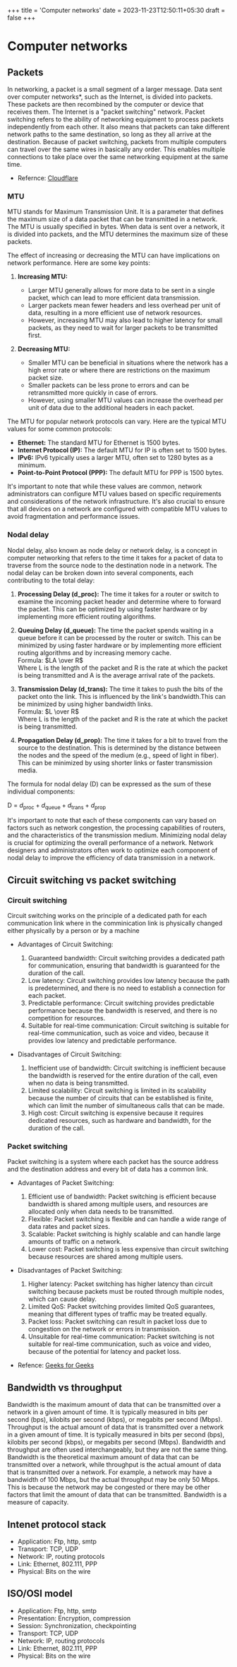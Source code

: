 +++
title = 'Computer networks'
date = 2023-11-23T12:50:11+05:30
draft = false
+++

# Computer networks

## Packets
In networking, a packet is a small segment of a larger message. Data sent over computer networks*, such as the Internet, is divided into packets. These packets are then recombined by the computer or device that receives them. The Internet is a "packet switching" network. Packet switching refers to the ability of networking equipment to process packets independently from each other. It also means that packets can take different network paths to the same destination, so long as they all arrive at the destination. Because of packet switching, packets from multiple computers can travel over the same wires in basically any order. This enables multiple connections to take place over the same networking equipment at the same time.
- Refernce: [Cloudflare](https://www.cloudflare.com/en-gb/learning/network-layer/what-is-a-packet/)
### MTU
MTU stands for Maximum Transmission Unit. It is a parameter that defines the maximum size of a data packet that can be transmitted in a network. The MTU is usually specified in bytes. When data is sent over a network, it is divided into packets, and the MTU determines the maximum size of these packets.

The effect of increasing or decreasing the MTU can have implications on network performance. Here are some key points:

1. **Increasing MTU:**
   - Larger MTU generally allows for more data to be sent in a single packet, which can lead to more efficient data transmission.
   - Larger packets mean fewer headers and less overhead per unit of data, resulting in a more efficient use of network resources.
   - However, increasing MTU may also lead to higher latency for small packets, as they need to wait for larger packets to be transmitted first.

2. **Decreasing MTU:**
   - Smaller MTU can be beneficial in situations where the network has a high error rate or where there are restrictions on the maximum packet size.
   - Smaller packets can be less prone to errors and can be retransmitted more quickly in case of errors.
   - However, using smaller MTU values can increase the overhead per unit of data due to the additional headers in each packet.

The MTU for popular network protocols can vary. Here are the typical MTU values for some common protocols:

- **Ethernet:** The standard MTU for Ethernet is 1500 bytes.
- **Internet Protocol (IP):** The default MTU for IP is often set to 1500 bytes.
- **IPv6:** IPv6 typically uses a larger MTU, often set to 1280 bytes as a minimum.
- **Point-to-Point Protocol (PPP):** The default MTU for PPP is 1500 bytes.

It's important to note that while these values are common, network administrators can configure MTU values based on specific requirements and considerations of the network infrastructure. It's also crucial to ensure that all devices on a network are configured with compatible MTU values to avoid fragmentation and performance issues.

### Nodal delay
Nodal delay, also known as node delay or network delay, is a concept in computer networking that refers to the time it takes for a packet of data to traverse from the source node to the destination node in a network. The nodal delay can be broken down into several components, each contributing to the total delay:

1. **Processing Delay (d_proc):** The time it takes for a router or switch to examine the incoming packet header and determine where to forward the packet. This can be optimized by using faster hardware or by implementing more efficient routing algorithms.

2. **Queuing Delay (d_queue):** The time the packet spends waiting in a queue before it can be processed by the router or switch. This can be minimized by using faster hardware or by implementing more efficient routing algorithms and by increasing memory cache. \
Formula: $LA \over R$ \
Where L is the length of the packet and R is the rate at which the packet is being transmitted and A is the average arrival rate of the packets.

3. **Transmission Delay (d_trans):** The time it takes to push the bits of the packet onto the link. This is influenced by the link's bandwidth.This can be minimized by using higher bandwidth links. \
Formula: $L \over R$ \
Where L is the length of the packet and R is the rate at which the packet is being transmitted.

4. **Propagation Delay (d_prop):** The time it takes for a bit to travel from the source to the destination. This is determined by the distance between the nodes and the speed of the medium (e.g., speed of light in fiber). This can be minimized by using shorter links or faster transmission media.

The formula for nodal delay (D) can be expressed as the sum of these individual components:

D = $d_{\text{proc}} + d_{\text{queue}} + d_{\text{trans}} + d_{\text{prop}}$

It's important to note that each of these components can vary based on factors such as network congestion, the processing capabilities of routers, and the characteristics of the transmission medium. Minimizing nodal delay is crucial for optimizing the overall performance of a network. Network designers and administrators often work to optimize each component of nodal delay to improve the efficiency of data transmission in a network.

## Circuit switching vs packet switching
### Circuit switching
Circuit switching works on the principle of a dedicated path for each communication link where in the comminication link is physically changed either physically by a person or by a machine
- Advantages of Circuit Switching:
	1. Guaranteed bandwidth: Circuit switching provides a dedicated path for communication, ensuring that bandwidth is guaranteed for the duration of the call.
	2. Low latency: Circuit switching provides low latency because the path is predetermined, and there is no need to establish a connection for each packet.
	3. Predictable performance: Circuit switching provides predictable performance because the bandwidth is reserved, and there is no competition for resources.
	4. Suitable for real-time communication: Circuit switching is suitable for real-time communication, such as voice and video, because it provides low latency and predictable performance.

- Disadvantages of Circuit Switching:
	1. Inefficient use of bandwidth: Circuit switching is inefficient because the bandwidth is reserved for the entire duration of the call, even when no data is being transmitted.
	2. Limited scalability: Circuit switching is limited in its scalability because the number of circuits that can be established is finite, which can limit the number of simultaneous calls that can be made.
	3. High cost: Circuit switching is expensive because it requires dedicated resources, such as hardware and bandwidth, for the duration of the call.

### Packet switching
Packet switching is a system where each packet has the source address and the destination address and every bit of data has a common link.
- Advantages of Packet Switching:
	1. Efficient use of bandwidth: Packet switching is efficient because bandwidth is shared among multiple users, and resources are allocated only when data needs to be transmitted.
	2. Flexible: Packet switching is flexible and can handle a wide range of data rates and packet sizes.
	3. Scalable: Packet switching is highly scalable and can handle large amounts of traffic on a network.
	4. Lower cost: Packet switching is less expensive than circuit switching because resources are shared among multiple users.

- Disadvantages of Packet Switching:
	1. Higher latency: Packet switching has higher latency than circuit switching because packets must be routed through multiple nodes, which can cause delay.
	2. Limited QoS: Packet switching provides limited QoS guarantees, meaning that different types of traffic may be treated equally.
	3. Packet loss: Packet switching can result in packet loss due to congestion on the network or errors in transmission.
	4. Unsuitable for real-time communication: Packet switching is not suitable for real-time communication, such as voice and video, because of the potential for latency and packet loss.

- Refence: [Geeks for Geeks](https://www.geeksforgeeks.org/difference-between-circuit-switching-and-packet-switching/)

## Bandwidth vs throughput
Bandwidth is the maximum amount of data that can be transmitted over a network in a given amount of time. It is typically measured in bits per second (bps), kilobits per second (kbps), or megabits per second (Mbps). Throughput is the actual amount of data that is transmitted over a network in a given amount of time. It is typically measured in bits per second (bps), kilobits per second (kbps), or megabits per second (Mbps). Bandwidth and throughput are often used interchangeably, but they are not the same thing. Bandwidth is the theoretical maximum amount of data that can be transmitted over a network, while throughput is the actual amount of data that is transmitted over a network. For example, a network may have a bandwidth of 100 Mbps, but the actual throughput may be only 50 Mbps. This is because the network may be congested or there may be other factors that limit the amount of data that can be transmitted. Bandwidth is a measure of capacity.

## Intenet protocol stack
- Application: Ftp, http, smtp
- Transport: TCP, UDP
- Network: IP, routing protocols
- Link: Ethernet, 802.111, PPP
- Physical: Bits on the wire

## ISO/OSI model
- Application: Ftp, http, smtp
- Presentation: Encryption, compression
- Session: Synchronization, checkpointing
- Transport: TCP, UDP
- Network: IP, routing protocols
- Link: Ethernet, 802.111, PPP
- Physical: Bits on the wire